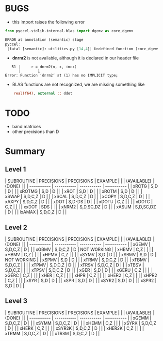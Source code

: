 # BUGS

* this import raises the following error
```python
from pyccel.stdlib.internal.blas import dgemv as core_dgemv

ERROR at annotation (semantic) stage
pyccel:
 |fatal [semantic]: utilities.py [14,4]| Undefined function (core_dgemv)
```

* **dnrm2** is not available, although it is declared in our header file
```shell
   51 |     r = dnrm2(n, x, incx)
      |        1
Error: Function ‘dnrm2’ at (1) has no IMPLICIT type;
```

* BLAS functions are not recognized, we are missing something like
```fortran
    real(f64), external :: ddot
```

# TODO

* band matrices
* other precisions than D

# Summary

## Level 1

| SUBROUTINE  | PRECISIONS  | PRECISIONS  | EXAMPLE     |
|             | (AVAILABLE) |    (DONE)   |             |
| ----------- | ----------- | ----------- | ----------- |
| xROTG       | S,D         | D           |             |
| xROTMG      | S,D         | D           |             |
| xROT        | S,D         | D           |             |
| xROTM       | S,D         | D           |             |
| xSWAP       | S,D,C,Z     | D           |             |
| xSCAL       | S,D,C,Z     | D           |             |
| xCOPY       | S,D,C,Z     | D           |             |
| xAXPY       | S,D,C,Z     | D           |             |
| xDOT        | S,D-DS      | D           |             |
| xDOTU       | C,Z         |             |             |
| xDOTC       | C,Z         |             |             |
| xxDOT       | SDS         |             |             |
| xNRM2       | S,D,SC,DZ   | D           |             |
| xASUM       | S,D,SC,DZ   | D           |             |
| IxAMAX      | S,D,C,Z     | D           |             |


## Level 2 

| SUBROUTINE  | PRECISIONS   | PRECISIONS  | EXAMPLE     |
|             | (AVAILABLE)  |   (DONE)    |             |
| ----------- | -----------  | ----------- | ----------- |
| xGEMV       | S,D,C,Z      | D           |             |
| xGBMV       | S,D,C,Z      | D           | NOT WORKING |
| xHEMV       | C,Z          |             |             |
| xHBMV       | C,Z          |             |             |
| xHPMV       | C,Z          |             |             |
| xSYMV       | S,D          | D           |             |
| xSBMV       | S,D          | D           | NOT WORKING |
| xSPMV       | S,D          | D           |             |
| xTRMV       | S,D,C,Z      | D           |             |
| xTBMV       | S,D,C,Z      |             |             |
| xTPMV       | S,D,C,Z      | D           |             |
| xTRSV       | S,D,C,Z      | D           |             |
| xTBSV       | S,D,C,Z      |             |             |
| xTPSV       | S,D,C,Z      | D           |             |
| xGER        | S,D          | D           |             |
| xGERU       | C,Z          |             |             |
| xGERC       | C,Z          |             |             |
| xHER        | C,Z          |             |             |
| xHPR        | C,Z          |             |             |
| xHER2       | C,Z          |             |             |
| xHPR2       | C,Z          |             |             |
| xSYR        | S,D          | D           |             |
| xSPR        | S,D          | D           |             |
| xSYR2       | S,D          | D           |             |
| xSPR2       | S,D          | D           |             |

## Level 3 

| SUBROUTINE  | PRECISIONS   | PRECISIONS  | EXAMPLE     |
|             | (AVAILABLE)  |   (DONE)    |             |
| ----------- | -----------  | ----------- | ----------- |
| xGEMM       | S,D,C,Z      | D           |             |
| xSYMM       | S,D,C,Z      | D           |             |
| xHEMM       | C,Z          |             |             |
| xSYRK       | S,D,C,Z      | D           |             |
| xHERK       | C,Z          |             |             |
| xSYR2K      | S,D,C,Z      | D           |             |
| xHER2K      | C,Z          |             |             |
| xTRMM       | S,D,C,Z      | D           |             |
| xTRSM       | S,D,C,Z      | D           |             |
